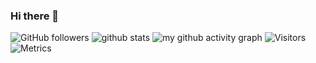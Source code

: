 ### Hi there 👋

<!--
**qdriven/qdriven** is a ✨ _special_ ✨ repository because its `README.md` (this file) appears on your GitHub profile.
!-->
![GitHub followers](https://img.shields.io/github/followers/qdriven?label=Follow&style=social)
![github stats](https://github-readme-stats.vercel.app/api?username=qdriven&show_icons=true&hide_border=true)
![my github activity graph](https://activity-graph.herokuapp.com/graph?username=qdriven&bg_color=22272e&color=9BE8A8&line=9BE8A8&point=40C363&area=false&hide_border=true)
![Visitors](https://visitor-badge.glitch.me/badge?page_id=qdriven)
![Metrics](https://metrics.lecoq.io/qdriven)

<!--
## WIP Project
- [code-generator-4-qa](https://github.com/qdriven/qmeta-generator.git)
## Toolkits for QA
- [qa-supplement](https://github.com/qdriven/qmeta-supplement) 基于hutool，日常积累的一系列测试中可能使用到的工具类
## Archieved Projects
- [designpattern-sanity](https://github.com/qdriven/designpattern-sanity.git)
!-->
